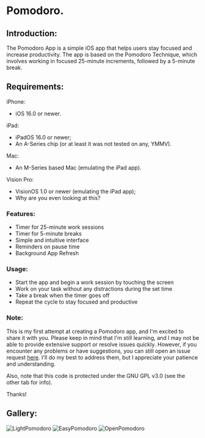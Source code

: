# Pomodoro.

## Introduction:
The Pomodoro App is a simple iOS app that helps users stay focused and increase productivity.
The app is based on the Pomodoro Technique, which involves working in focused 25-minute increments, followed by a 5-minute break.

## Requirements:
iPhone:
- iOS 16.0 or newer.

iPad:
- iPadOS 16.0 or newer;
- An A-Series chip (or at least it was not tested on any, YMMV).

Mac:
- An M-Series based Mac (emulating the iPad app).

Vision Pro:
- VisionOS 1.0 or newer (emulating the iPad app);
- Why are you even looking at this?

### Features:

  - Timer for 25-minute work sessions
  - Timer for 5-minute breaks
  - Simple and intuitive interface
  - Reminders on pause time
  - Background App Refresh

### Usage:

- Start the app and begin a work session by touching the screen
- Work on your task without any distractions during the set time
- Take a break when the timer goes off
- Repeat the cycle to stay focused and productive

### Note:
This is my first attempt at creating a Pomodoro app, and I'm excited to share it with you. 
Please keep in mind that I'm still learning, and I may not be able to provide extensive support or resolve issues quickly. 
However, if you encounter any problems or have suggestions, you can still open an issue request [here](https://github.com/motocarro/pomodoro/issues). 
I'll do my best to address them, but I appreciate your patience and understanding.

Also, note that this code is protected under the GNU GPL v3.0 (see the other tab for info).

Thanks!

## Gallery:

![LightPomodoro](LightPomodoro.png "Light")
![EasyPomodoro](EasyPomodoro.png "Easy")
![OpenPomodoro](OpenPomodoro.png "Open")
